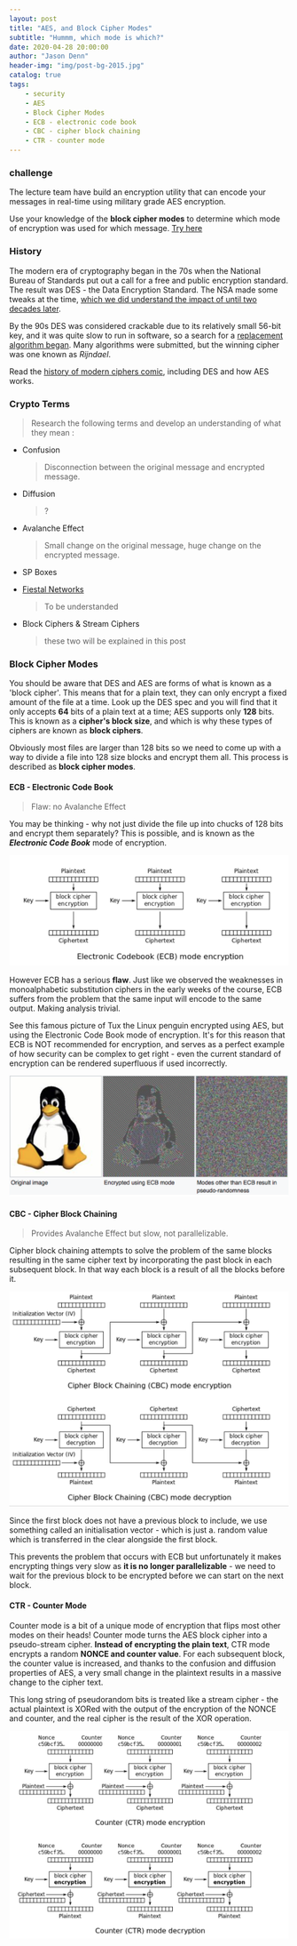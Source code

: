 ```yaml
---
layout: post
title: "AES, and Block Cipher Modes"
subtitle: "Hummm, which mode is which?"
date: 2020-04-28 20:00:00
author: "Jason Denn"
header-img: "img/post-bg-2015.jpg"
catalog: true
tags:
	- security
	- AES
	- Block Cipher Modes
	- ECB - electronic code book
	- CBC - cipher block chaining
	- CTR - counter mode
---
```


### challenge

The lecture team have build an encryption utility that can encode your messages in real-time using military grade AES encryption. 

Use your knowledge of the **block cipher modes** to determine which mode of encryption was used for which message. [Try here](http://comp6445-curlybracket-letsmakeflagsgreatagain-curlybracket.bid/challenges/blockmodes/index.html) 

### History

The modern era of cryptography began in the 70s when the National Bureau of Standards put out a call for a free and public encryption standard. The result was DES - the Data Encryption Standard. The NSA made some tweaks at the time, [which we did understand the impact of until two decades later](https://www.schneier.com/blog/archives/2004/10/the_legacy_of_d.html). 

By the 90s DES was considered crackable due to its relatively small 56-bit key, and it was quite slow to run in software, so a search for a [replacement algorithm began](https://en.wikipedia.org/wiki/Advanced_Encryption_Standard_process). Many algorithms were submitted, but the winning cipher was one known as *Rijndael*. 

Read the [history of modern ciphers comic](http://www.moserware.com/2009/09/stick-figure-guide-to-advanced.html), including DES and how AES works. 

### Crypto Terms

>   Research the following terms and develop an understanding of what they mean : 

*   Confusion

    >   Disconnection between the original message and encrypted message.

*   Diffusion

    >   ? 

*   Avalanche Effect

    >   Small change on the original message, huge change on the encrypted message.

*   SP Boxes

*   [Fiestal Networks](https://www.techopedia.com/definition/27121/feistel-network)

    >   To be understanded

*   Block Ciphers  &  Stream Ciphers

    >   these two will be explained in this post

### Block Cipher Modes

You should be aware that DES and AES are forms of what is known as a 'block cipher'. This means that for a plain text, they can only encrypt a fixed amount of the file at a time. Look up the DES spec and you will find that it only accepts **64** bits of a plain text at a time; AES supports only **128** bits. This is known as a **cipher's block size**, and which is why these types of ciphers are known as **block ciphers**. 

Obviously most files are larger than 128 bits so we need to come up with a way to divide a file into 128 size blocks and encrypt them all. This process is described as **block cipher modes**. 

#### ECB - Electronic Code Book

>   Flaw: no Avalanche Effect

You may be thinking - why not just divide the file up into chucks of 128 bits and encrypt them separately? This is possible, and is known as the ***Electronic Code Book*** mode of encryption.

![image-20200428214444796](https://raw.githubusercontent.com/hbxz/picture-storage/master/2020/04/image-20200428214444796.png)

However ECB has a serious **flaw**. Just like we observed the weaknesses in monoalphabetic substitution ciphers in the early weeks of the course, ECB suffers from the problem that the same input will encode to the same output. Making analysis trivial. 

See this famous picture of Tux the Linux penguin encrypted using AES, but using the Electronic Code Book mode of encryption. It's for this reason that ECB is NOT recommended for encryption, and serves as a perfect example of how security can be complex to get right - even the current standard of encryption can be rendered superfluous if used incorrectly. 

![image-20200428214548321](https://raw.githubusercontent.com/hbxz/picture-storage/master/2020/04/image-20200428214548321.png)

#### CBC - Cipher Block Chaining

>   Provides Avalanche Effect but slow, not parallelizable. 

Cipher block chaining attempts to solve the problem of the same blocks resulting in the same cipher text by incorporating the past block in each subsequent block. In that way each block is a result of all the blocks before it. 

![image-20200428214701569](https://raw.githubusercontent.com/hbxz/picture-storage/master/2020/04/image-20200428214701569.png)

Since the first block does not have a previous block to include, we use something called an initialisation vector - which is just a. random value which is transferred in the clear alongside the first block. 

This prevents the problem that occurs with ECB but unfortunately it makes encrypting things very slow as **it is no longer parallelizable** - we need to wait for the previous block to be encrypted before we can start on the next block. 

#### CTR - Counter Mode

Counter mode is a bit of a unique mode of encryption that flips most other modes on their heads! Counter mode turns the AES block cipher into a pseudo-stream cipher. **Instead of encrypting the plain text**, CTR mode encrypts a random **NONCE and counter value**. For each subsequent block, the counter value is increased, and thanks to the confusion and diffusion properties of AES, a very small change in the plaintext results in a massive change to the cipher text. 

This long string of pseudorandom bits is treated like a stream cipher - the actual plaintext is XORed with the output of the encryption of the NONCE and counter, and the real cipher is the result of the XOR operation. 

![CTR](https://raw.githubusercontent.com/hbxz/picture-storage/master/2020/04/image-20200428215631148.png)

